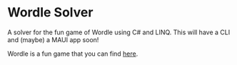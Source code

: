 # Wordle Solver

A solver for the fun game of Wordle using C# and LINQ.
This will have a CLI and (maybe) a MAUI app soon!

Wordle is a fun game that you can find [here](https://www.powerlanguage.co.uk/wordle).